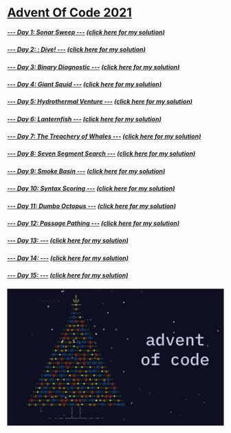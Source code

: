 # [Advent Of Code 2021](https://adventofcode.com/2021)
##### [--- Day 1: Sonar Sweep ---](https://adventofcode.com/2021/day/1) [(click here for my solution)](https://github.com/RodicaMihaelaVasilescu/AdventOfCode2021/blob/main/Day%2001/Day%201.cpp)
##### [--- Day 2: : Dive! ---](https://adventofcode.com/2021/day/2) [(click here for my solution)](https://github.com/RodicaMihaelaVasilescu/AdventOfCode2021/blob/main/Day%2002/Day%202.cpp)
##### [--- Day 3: Binary Diagnostic ---](https://adventofcode.com/2021/day/3) [(click here for my solution)](https://github.com/RodicaMihaelaVasilescu/AdventOfCode2021/blob/main/Day%2003/Day%203.cpp)
##### [--- Day 4: Giant Squid ---](https://adventofcode.com/2021/day/4) [(click here for my solution)](https://github.com/RodicaMihaelaVasilescu/AdventOfCode2021/blob/main/Day%2004/Day%204.cpp)
##### [--- Day 5: Hydrothermal Venture ---](https://adventofcode.com/2021/day/5) [(click here for my solution)](https://github.com/RodicaMihaelaVasilescu/AdventOfCode2021/blob/main/Day%2005/Day%205.cpp)
##### [--- Day 6: Lanternfish ---](https://adventofcode.com/2021/day/6) [(click here for my solution)](https://github.com/RodicaMihaelaVasilescu/AdventOfCode2021/blob/main/Day%2006/Day%206.cpp)
##### [--- Day 7: The Treachery of Whales ---](https://adventofcode.com/2021/day/7) [(click here for my solution)](https://github.com/RodicaMihaelaVasilescu/AdventOfCode2021/blob/main/Day%2007/Day%207.cpp)
##### [--- Day 8: Seven Segment Search ---](https://adventofcode.com/2021/day/8) [(click here for my solution)](https://github.com/RodicaMihaelaVasilescu/AdventOfCode2021/blob/main/Day%2008/Day%208.cpp)
##### [--- Day 9: Smoke Basin ---](https://adventofcode.com/2021/day/9) [(click here for my solution)](https://github.com/RodicaMihaelaVasilescu/AdventOfCode2021/blob/main/Day%2009/Day%209.cpp)
##### [--- Day 10: Syntax Scoring ---](https://adventofcode.com/2021/day/10) [(click here for my solution)](https://github.com/RodicaMihaelaVasilescu/AdventOfCode2021/blob/main/Day%2010/day%2010.cpp)
##### [--- Day 11: Dumbo Octopus ---](https://adventofcode.com/2021/day/11) [(click here for my solution)](https://github.com/RodicaMihaelaVasilescu/AdventOfCode2021/blob/main/Day%2011/day%2011.cpp)
##### [--- Day 12: Passage Pathing ---](https://adventofcode.com/2021/day/12) [(click here for my solution)](https://github.com/RodicaMihaelaVasilescu/AdventOfCode2021/blob/main/Day%2012/day%2012.cpp)

##### [--- Day 13: ---](https://adventofcode.com/2021/day/13) [(click here for my solution)](https://github.com/RodicaMihaelaVasilescu/AdventOfCode2021/blob/main/Day%2013/day%2013.cpp)
##### [--- Day 14: ---](https://adventofcode.com/2021/day/14) [(click here for my solution)](https://github.com/RodicaMihaelaVasilescu/AdventOfCode2021/blob/main/Day%2014/day%2014.cpp)
##### [--- Day 15: ---](https://adventofcode.com/2021/day/15) [(click here for my solution)](https://github.com/RodicaMihaelaVasilescu/AdventOfCode2021/blob/main/Day%2014/day%2014.cpp)


![alt text](AdventOfCode.png)

